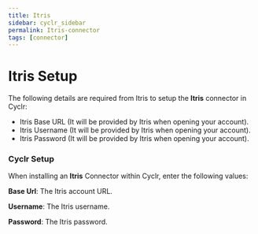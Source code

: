 ```yaml
---
title: Itris
sidebar: cyclr_sidebar
permalink: Itris-connector
tags: [connector]
---
```


# Itris Setup

The following details are required from  Itris to setup the **Itris** connector in Cyclr:

- Itris Base URL (It will be provided by Itris when opening your account).
- Itris Username (It will be provided by Itris when opening your account).
- Itris Password (It will be provided by Itris when opening your account).


### Cyclr Setup

When installing an **Itris** Connector within Cyclr, enter the following values:

**Base Url**: The Itris account URL.

**Username**: The Itris username.

**Password**: The Itris password.
